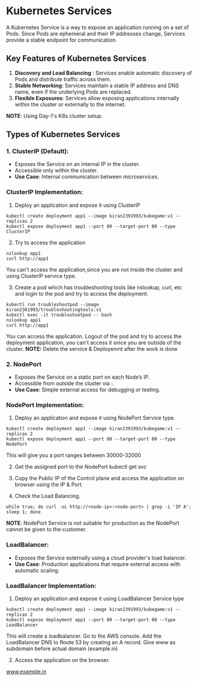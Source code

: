 # Kubernetes Services
A Kubernetes Service is a way to expose an application running on a set of Pods. Since Pods are ephemeral and their IP addresses change, Services provide a stable endpoint for communication.
## Key Features of Kubernetes Services
1. **Discovery and Load Balancing** : Services enable automatic discovery of Pods and distribute traffic across them.
2. **Stable Networking**: Services maintain a stable IP address and DNS name, even if the underlying Pods are replaced.
3. **Flexible Exposures**: Services allow exposing applications internally within the cluster or externally to the internet.

**NOTE**: Using Day-1's K8s cluster setup.
## Types of Kubernetes Services
### 1. ClusterIP (Default):
- Exposes the Service on an internal IP in the cluster.
- Accessible only within the cluster.
- **Use Case**: Internal communication between microservices.

### ClusterIP Implementation:
1. Deploy an application and expose it using ClusterIP
```
kubectl create deployment app1 --image kiran2391993/kubegame:v1 --replicas 2
kubectl expose deployment app1 --port 80 --target-port 80 --type ClusterIP  
```
2. Try to access the application
```
nslookup app1
curl http://app1
```
You can't access the application,since you are not inside the cluster and using ClusterIP service type.

3. Create a pod which has troubleshooting tools like nslookup, curl, etc and login to the pod and try to access the deployment.
```
kubectl run troubleshootpod --image kiran2361993/troubleshootingtools:v1
kubectl exec -it troubleshootpod -- bash
nslookup app1
curl http://app1
```
You can access the application. Logout of the pod and try to access the deployment application, you can't access it since you are  outside of the cluster.
**NOTE:** Delete the service & Deployemnt after the work is done
### 2. NodePort
- Exposes the Service on a static port on each Node’s IP.
- Accessible from outside the cluster via <NodeIP>:<NodePort>.
- **Use Case**: Simple external access for debugging or testing.

### NodePort Implementation:
1. Deploy an application and expose it using NodePort Service type.
```
kubectl create deployment app1 --image kiran2391993/kubegame:v1 --replicas 2
kubectl expose deployment app1 --port 80 --target-port 80 --type NodePort
```
This will give you a port ranges between 30000-32000

2. Get the assigned port to the NodePort
kubectl get svc

3. Copy the Public IP of the Control plane and access the application on browser using the IP & Port.
4. Check the Load Balancing.
```
while true; do curl -sL http://<node-ip>:<node-port> | grep -i 'IP A'; sleep 1; done
```
**NOTE**: NodePort Service is not suitable for production as the NodePort cannot be given to the customer.

### LoadBalancer:
- Exposes the Service externally using a cloud provider's load balancer.
- **Use Case**: Production applications that require external access with automatic scaling.

### LoadBalancer Implementation:
1. Deploy an application and expose it using LoadBalancer Service type
```
kubectl create deployment app1 --image kiran2391993/kubegame:v1 --replicas 2
kubectl expose deployment app1 --port 80 --target-port 80 --type LoadBalancer
```
This will create a loadbalancer. Go to the AWS console. Add the LoadBalancer DNS to Route 53 by creating an A record. Give www as subdomain before actual domain (example.in)

2. Access the application on the browser.

www.example.in
